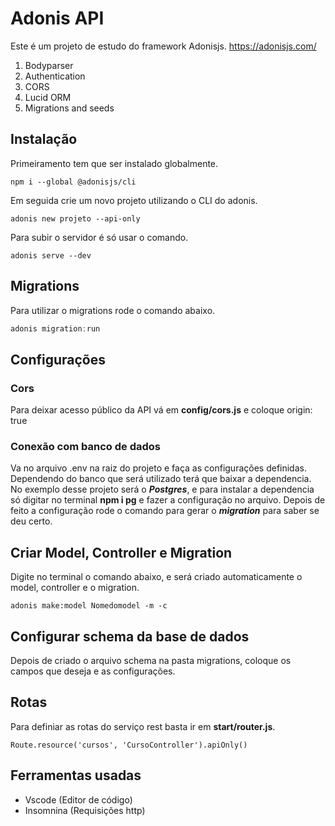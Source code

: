 # Adonis API

Este é um projeto de estudo do framework Adonisjs. https://adonisjs.com/

1. Bodyparser
2. Authentication
3. CORS
4. Lucid ORM
5. Migrations and seeds

## Instalação

Primeiramento tem que ser instalado globalmente.

```
npm i --global @adonisjs/cli
```

Em seguida crie um novo projeto utilizando o CLI do adonis.

```
adonis new projeto --api-only
```

Para subir o servidor é só usar o comando.

```
adonis serve --dev
```

## Migrations

Para utilizar o migrations rode o comando abaixo.

```js
adonis migration:run
```

## Configurações

### Cors

Para deixar acesso público da API vá em **config/cors.js** e coloque origin: true

### Conexão com banco de dados

Va no arquivo .env na raiz do projeto e faça as configurações definidas. Dependendo do banco que será utilizado terá que baixar a dependencia. No exemplo desse projeto será o ***Postgres***, e para instalar a dependencia só digitar no terminal **npm i pg** e fazer a configuração no arquivo. Depois de feito a configuração rode o comando para gerar o ***migration*** para saber se deu certo.

## Criar Model, Controller e Migration

Digite no terminal o comando abaixo, e será criado automaticamente o model, controller e o migration.

```
adonis make:model Nomedomodel -m -c
```

## Configurar schema da base de dados

Depois de criado o arquivo schema na pasta migrations, coloque os campos que deseja e as configurações.

## Rotas

Para definiar as rotas do serviço rest basta ir em **start/router.js**.

```
Route.resource('cursos', 'CursoController').apiOnly()
```

## Ferramentas usadas

- Vscode (Editor de código)
- Insomnina (Requisições http)
